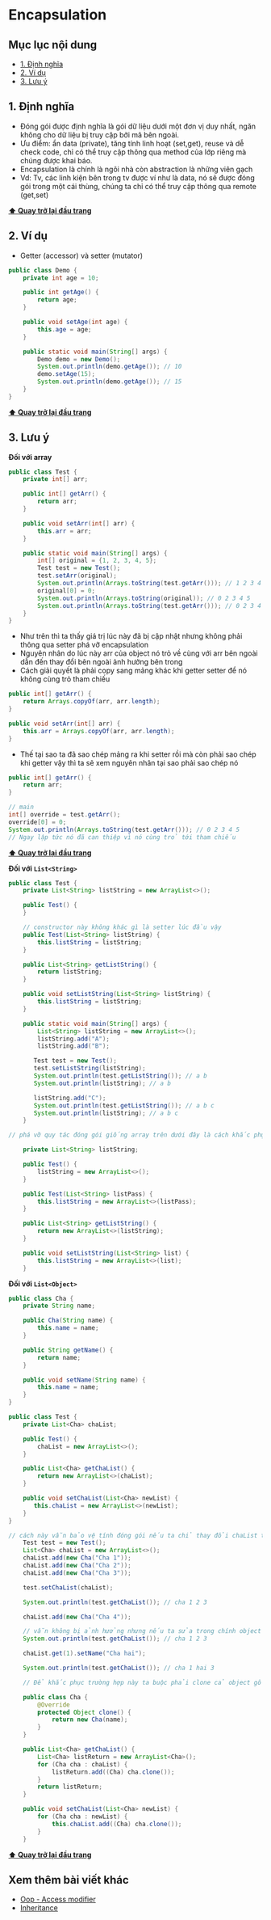 # Encapsulation

## Mục lục nội dung

- [1. Định nghĩa](#1-định-nghĩa)
- [2. Ví dụ](#2-ví-dụ)
- [3. Lưu ý](#3-lưu-ý)

## 1. Định nghĩa

- Đóng gói được định nghĩa là gói dữ liệu dưới một đơn vị duy nhất, ngăn không cho dữ liệu bị truy cập bởi mã bên ngoài.
- Ưu điểm: ẩn data (private), tăng tính linh hoạt (set,get), reuse và dễ check code, chỉ có thể truy cập thông qua method của lớp riêng mà chúng được khai báo.
- Encapsulation là chính là ngôi nhà còn abstraction là những viên gạch
- Vd: Tv, các linh kiện bên trong tv được ví như là data, nó sẽ được đóng gói trong một cái thùng, chúng ta chỉ có thể truy cập thông qua remote (get,set)

**[⬆ Quay trở lại đầu trang](#mục-lục-nội-dung)**

## 2. Ví dụ

- Getter (accessor) và setter (mutator)

```java
public class Demo {
    private int age = 10;

    public int getAge() {
        return age;
    }

    public void setAge(int age) {
        this.age = age;
    }

    public static void main(String[] args) {
        Demo demo = new Demo();
        System.out.println(demo.getAge()); // 10
        demo.setAge(15);
        System.out.println(demo.getAge()); // 15
    }
}
```

**[⬆ Quay trở lại đầu trang](#mục-lục-nội-dung)**

## 3. Lưu ý

**Đối với array**

```java
public class Test {
    private int[] arr;

    public int[] getArr() {
        return arr;
    }

    public void setArr(int[] arr) {
        this.arr = arr;
    }

    public static void main(String[] args) {
        int[] original = {1, 2, 3, 4, 5};
        Test test = new Test();
        test.setArr(original);
        System.out.println(Arrays.toString(test.getArr())); // 1 2 3 4 5
        original[0] = 0;
        System.out.println(Arrays.toString(original)); // 0 2 3 4 5
        System.out.println(Arrays.toString(test.getArr())); // 0 2 3 4 5
    }
}

```

- Như trên thì ta thấy giá trị lúc này đã bị cập nhật nhưng không phải thông qua setter phá vỡ encapsulation
- Nguyên nhân do lúc này arr của object nó trỏ về cùng với arr bên ngoài dẫn đến thay đổi bên ngoài ảnh hưởng bên trong
- Cách giải quyết là phải copy sang mảng khác khi getter setter để nó không cùng trỏ tham chiếu

```java
public int[] getArr() {
    return Arrays.copyOf(arr, arr.length);
}

public void setArr(int[] arr) {
    this.arr = Arrays.copyOf(arr, arr.length);
}
```

- Thế tại sao ta đã sao chép mảng ra khi setter rồi mà còn phải sao chép khi getter vậy thì ta sẽ xem nguyên nhân tại sao phải sao chép nó

```java
public int[] getArr() {
    return arr;
}

// main
int[] override = test.getArr();
override[0] = 0;
System.out.println(Arrays.toString(test.getArr())); // 0 2 3 4 5
// Ngay lập tức nó đã can thiệp vì nó cùng trỏ tới tham chiếu
```

**[⬆ Quay trở lại đầu trang](#mục-lục-nội-dung)**

**Đối với `List<String>`**

```java
public class Test {
    private List<String> listString = new ArrayList<>();

    public Test() {
    }

    // constructor này không khác gì là setter lúc đầu vậy
    public Test(List<String> listString) {
        this.listString = listString;
    }

    public List<String> getListString() {
        return listString;
    }

    public void setListString(List<String> listString) {
        this.listString = listString;
    }

    public static void main(String[] args) {
        List<String> listString = new ArrayList<>();
        listString.add("A");
        listString.add("B");

       Test test = new Test();
       test.setListString(listString);
       System.out.println(test.getListString()); // a b
       System.out.println(listString); // a b

       listString.add("C");
       System.out.println(test.getListString()); // a b c
       System.out.println(listString); // a b c
    }

// phá vỡ quy tác đóng gói giống array trên dưới đây là cách khắc phục

    private List<String> listString;

    public Test() {
        listString = new ArrayList<>();
    }

    public Test(List<String> listPass) {
        this.listString = new ArrayList<>(listPass);
    }

    public List<String> getListString() {
        return new ArrayList<>(listString);
    }

    public void setListString(List<String> list) {
        this.listString = new ArrayList<>(list);
    }
```

**Đối với `List<Object>`**

```java
public class Cha {
    private String name;

    public Cha(String name) {
        this.name = name;
    }

    public String getName() {
        return name;
    }

    public void setName(String name) {
        this.name = name;
    }
}

public class Test {
    private List<Cha> chaList;

    public Test() {
        chaList = new ArrayList<>();
    }

    public List<Cha> getChaList() {
        return new ArrayList<>(chaList);
    }

    public void setChaList(List<Cha> newList) {
       this.chaList = new ArrayList<>(newList);
    }
}

// cách này vẫn bảo vệ tính đóng gói nếu ta chỉ thay đổi chaList thì vẫn ko thay đổi object
    Test test = new Test();
    List<Cha> chaList = new ArrayList<>();
    chaList.add(new Cha("Cha 1"));
    chaList.add(new Cha("Cha 2"));
    chaList.add(new Cha("Cha 3"));

    test.setChaList(chaList);

    System.out.println(test.getChaList()); // cha 1 2 3

    chaList.add(new Cha("Cha 4"));

    // vẫn không bị ảnh hưởng nhưng nếu ta sửa trong chính object thì nó sẽ bị ngay lập tức
    System.out.println(test.getChaList()); // cha 1 2 3

    chaList.get(1).setName("Cha hai");

    System.out.println(test.getChaList()); // cha 1 hai 3

    // Để khắc phục trường hợp này ta buộc phải clone cả object gốc

    public class Cha {
        @Override
        protected Object clone() {
            return new Cha(name);
        }
    }

    public List<Cha> getChaList() {
        List<Cha> listReturn = new ArrayList<Cha>();
        for (Cha cha : chaList) {
            listReturn.add((Cha) cha.clone());
        }
        return listReturn;
    }

    public void setChaList(List<Cha> newList) {
        for (Cha cha : newList) {
            this.chaList.add((Cha) cha.clone());
        }
    }
```

**[⬆ Quay trở lại đầu trang](#mục-lục-nội-dung)**

## Xem thêm bài viết khác

- [Oop - Access modifier](day013.md)
- [Inheritance](day015.md)

